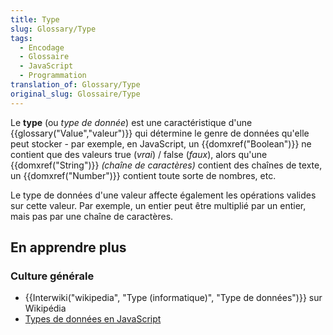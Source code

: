 ```yaml
---
title: Type
slug: Glossary/Type
tags:
  - Encodage
  - Glossaire
  - JavaScript
  - Programmation
translation_of: Glossary/Type
original_slug: Glossaire/Type
---
```

Le **type** (ou _type de donnée_) est une caractéristique d'une {{glossary("Value","valeur")}} qui détermine le genre de données qu'elle peut stocker - par exemple, en JavaScript, un  {{domxref("Boolean")}} ne contient que des valeurs true (_vrai_) / false (_faux_), alors qu'une {{domxref("String")}} _(chaîne de caractères)_ contient des chaînes de texte, un  {{domxref("Number")}} contient toute sorte de nombres, etc.

Le type de données d'une valeur affecte également les opérations valides sur cette valeur. Par exemple, un entier peut être multiplié par un entier, mais pas par une chaîne de caractères.

## En apprendre plus

### Culture générale

- {{Interwiki("wikipedia", "Type (informatique)", "Type de données")}} sur Wikipédia
- [Types de données en JavaScript](/fr/docs/Web/JavaScript/Structures_de_données)
